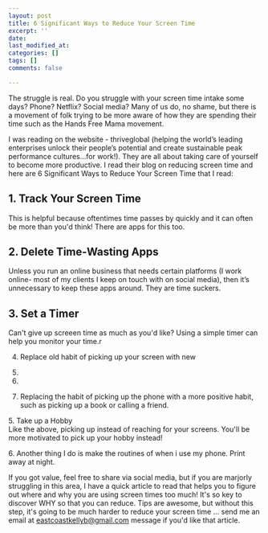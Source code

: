 ```yaml
---
layout: post
title: 6 Significant Ways to Reduce Your Screen Time
excerpt: ''
date: 
last_modified_at: 
categories: []
tags: []
comments: false

---
```

The struggle is real. Do you struggle with your screen time intake some days? Phone? Netflix? Social media? Many of us do, no shame, but there is a movement of folk trying to be more aware of how they are spending their time such as the Hands Free Mama movement.

I was reading on the website - thriveglobal (helping the world’s leading enterprises unlock their people’s potential and create sustainable peak performance cultures...for work!). They are all about taking care of yourself to become more productive. I read their blog on reducing screen time and here are 6 Significant Ways to Reduce Your Screen Time that I read:

## 1. Track Your Screen Time

This is helpful because oftentimes time passes by quickly and it can often be more than you'd think! There are apps for this too.

## 2. Delete Time-Wasting Apps

Unless you run an online business that needs certain platforms (I work online- most of my clients I keep on touch with on social media), then it’s unnecessary to keep these apps around. They are time suckers.

## 3. Set a Timer

Can't give up screeen time as much as you'd like? Using a simple timer can help you monitor your time.r

4. Replace old habit of picking up your screen with new


4. 
5. 
6. Replacing the habit of picking up the phone with a more positive habit, such as picking up a book or calling a friend.

5\. Take up a Hobby  
Like the above, picking up instead of reaching for your screens. You'll be more motivated to pick up your hobby instead!

6\. Another thing I do is make the routines of when i use my phone. Print away at night.

If you got value, feel free to share via social media, but if you are marjorly struggling in this area, I have a quick article to read that helps you to figure out where and why you are using screen times too much! It's so key to discover WHY so that you can reduce. Tips are awesome, but without this step, it's going to be much harder to reduce your screen time ... send me an email at [eastcoastkellyb@gmail.com](mailto:eastcoastkellyb@gmail.com) message if you'd like that article.

⁣